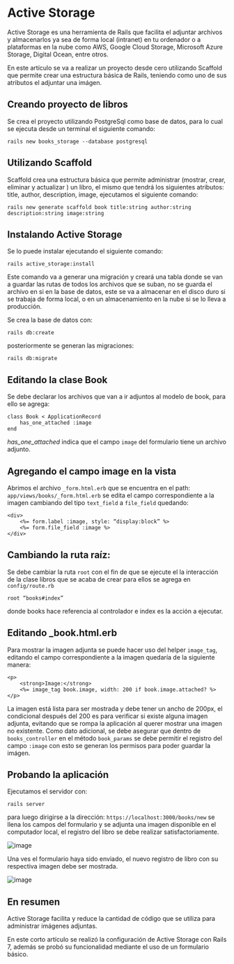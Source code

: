 # Active Storage

Active Storage es una herramienta de Rails que facilita el adjuntar archivos y almacenarlos ya sea de forma local (intranet) en tu ordenador o a plataformas en la nube como AWS, Google Cloud Storage, Microsoft Azure Storage, Digital Ocean, entre otros.
 
En este artículo se va a realizar un proyecto desde cero utilizando Scaffold que permite crear una estructura básica de Rails, teniendo como uno de sus atributos el adjuntar una imágen.
 
## Creando proyecto de libros
 
Se crea el proyecto utilizando PostgreSql como base de datos, para lo cual se ejecuta desde un terminal el siguiente comando:
~~~ 
rails new books_storage --database postgresql
~~~
## Utilizando Scaffold
 
Scaffold crea una estructura básica que permite administrar (mostrar, crear, eliminar y actualizar ) un libro, el mismo que tendrá los siguientes atributos: title, author, description, image, ejecutamos el siguiente comando:
~~~
rails new generate scaffold book title:string author:string description:string image:string
~~~

## Instalando Active Storage
Se lo puede instalar ejecutando el siguiente comando:
~~~
rails active_storage:install
~~~
Este comando va a generar una migración y creará una tabla donde se van a guardar las rutas de todos los archivos que se suban, no se guarda el archivo en si en la base de datos, este se va a almacenar en el disco duro si se trabaja de forma local, o en un almacenamiento en la nube si se lo lleva a producción.
 
Se crea la base de datos con:
~~~
rails db:create
~~~
posteriormente se generan las migraciones:
~~~
rails db:migrate
~~~
## Editando la clase Book
Se debe declarar los archivos que van a ir adjuntos al modelo  de book, para ello se agrega:
~~~ 
class Book < ApplicationRecord
	has_one_attached :image
end
~~~

_has_one_attached_ indica que el campo `image` del formulario tiene un archivo adjunto.

## Agregando el campo image en la vista
Abrimos el archivo `_form.html.erb` que se encuentra en el path: `app/views/books/_form.html.erb` se edita el campo correspondiente a la imagen cambiando del tipo `text_field` a `file_field` quedando:
~~~
<div>
	<%= form.label :image, style: “display:block” %>
	<%= form.file_field :image %>
</div>
~~~
## Cambiando la ruta raíz:
Se debe cambiar la ruta `root` con el fin de que se ejecute el la interacción de la clase libros que se acaba de crear para ellos se agrega en `config/route.rb`

~~~ 
root “books#index”
~~~
 
donde books hace referencia al controlador e index es la acción a ejecutar. 
 
## Editando _book.html.erb
Para mostrar la imagen adjunta se puede hacer uso del helper `image_tag`, editando el campo correspondiente a la imagen quedaría de la siguiente manera:
~~~ 
<p>
	<strong>Image:</strong>
	<%= image_tag book.image, width: 200 if book.image.attached? %>
</p>
~~~
La imagen está lista para ser mostrada y debe tener un ancho de 200px, el condicional después del 200 es para verificar si existe alguna imagen adjunta, evitando que se rompa la aplicación al querer mostrar una imagen no existente.
Como dato adicional, se debe asegurar que dentro de `books_controller` en el método `book_params` se debe permitir el registro del campo `:image` con esto se generan los permisos para poder guardar la imágen.

## Probando la aplicación

Ejecutamos el servidor con:
~~~
rails server
~~~
para luego dirigirse a la dirección: `https://localhost:3000/books/new` se llena los campos del formulario y se adjunta una imagen disponible en el computador local, el registro del libro se debe realizar satisfactoriamente.

![image](https://user-images.githubusercontent.com/91301423/200691278-c1b2993c-7593-4566-adc0-85cd7c1e9bd2.png)

Una ves el formulario haya sido enviado, el nuevo registro de libro con su respectiva imagen debe ser mostrada.

![image](https://user-images.githubusercontent.com/91301423/200692236-baea56eb-fe49-4a95-beb1-430484b549a1.png)

 
 
## En resumen
 
Active Storage facilita y reduce la cantidad de código que se utiliza para administrar imágenes adjuntas.

En este corto artículo se realizó la configuración de Active Storage con Rails 7, además se probó su funcionalidad mediante el uso de un formulario básico.
 

